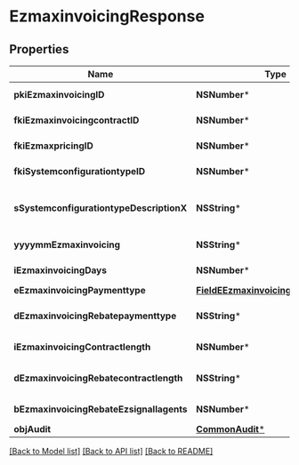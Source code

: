 # EzmaxinvoicingResponse

## Properties
Name | Type | Description | Notes
------------ | ------------- | ------------- | -------------
**pkiEzmaxinvoicingID** | **NSNumber*** | The unique ID of the Ezmaxinvoicing | [optional] 
**fkiEzmaxinvoicingcontractID** | **NSNumber*** | The unique ID of the Ezmaxinvoicingcontract | 
**fkiEzmaxpricingID** | **NSNumber*** | The unique ID of the Ezmaxpricing | 
**fkiSystemconfigurationtypeID** | **NSNumber*** | The unique ID of the Systemconfigurationtype | 
**sSystemconfigurationtypeDescriptionX** | **NSString*** | The description of the Systemconfigurationtype in the language of the requester | 
**yyyymmEzmaxinvoicing** | **NSString*** | The YYYYMM period of the Ezmaxinvoicing | 
**iEzmaxinvoicingDays** | **NSNumber*** | The number of days invoiced | 
**eEzmaxinvoicingPaymenttype** | [**FieldEEzmaxinvoicingPaymenttype***](FieldEEzmaxinvoicingPaymenttype.md) |  | 
**dEzmaxinvoicingRebatepaymenttype** | **NSString*** | The percentage of rebate depending of the payment type | 
**iEzmaxinvoicingContractlength** | **NSNumber*** | The length of the contract in years | 
**dEzmaxinvoicingRebatecontractlength** | **NSString*** | The percentage of rebate depending of the contract length | 
**bEzmaxinvoicingRebateEzsignallagents** | **NSNumber*** | Whether the rebate for eZsign is for all agents | 
**objAudit** | [**CommonAudit***](CommonAudit.md) |  | [optional] 

[[Back to Model list]](../README.md#documentation-for-models) [[Back to API list]](../README.md#documentation-for-api-endpoints) [[Back to README]](../README.md)


